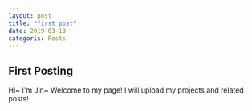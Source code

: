 ```yaml
---
layout: post
title: "first post"
date: 2019-03-13
categoris: Posts
---
```


## First Posting
Hi~ I'm Jin~
Welcome to my page!
I will upload my projects and related posts!
